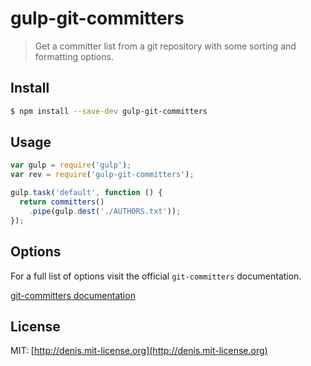 # gulp-git-committers

> Get a committer list from a git repository with some sorting and formatting options.

## Install

```sh
$ npm install --save-dev gulp-git-committers
```

## Usage

```javascript
var gulp = require('gulp');
var rev = require('gulp-git-committers');

gulp.task('default', function () {
  return committers()
    .pipe(gulp.dest('./AUTHORS.txt'));
});
```

## Options

For a full list of options visit the official `git-committers` documentation.

[git-committers documentation](https://github.com/dciccale/git-committers/blob/master/README.md#options)

## License

MIT: [http://denis.mit-license.org](http://denis.mit-license.org)
